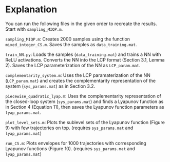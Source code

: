 # Explanation

You can run the following files in the given order to recreate the results. Start with `sampling_MIQP.m`.

`sampling_MIQP.m`: Creates 2000 samples using the function `mixed_integer_CS.m`. Saves the samples as `data_training.mat`.

`train_NN.py`: Loads the samples (`data_training.mat`) and trains a NN with ReLU activations. Converts the NN into the LCP format (Section 3.1, Lemma 2). Saves the LCP parameterization of the NN as `LCP_param.mat`.

`complementarity_system.m`: Uses the LCP paramaterization of the NN (`LCP_param.mat`) and creates the complementarity representation of the system (`sys_params.mat`) as in Section 3.2.

`piecewise_quadratic_lyap.m`: Uses the complementarity representation of the closed-loop system (`sys_params.mat`) and finds a Lyapunov function as in Section 4 (Equation 11), then saves the Lyapunov function parameters as `lyap_params.mat`.

`plot_level_sets.m`: Plots the sublevel sets of the Lyapunov function (Figure 9) with few trajectories on top. (requires `sys_params.mat` and `lyap_params.mat`)

`run_CS.m`: Plots envelopes for 1000 trajectories with corresponding Lyapunov functions (Figure 10). (requires `sys_params.mat` and `lyap_params.mat`)
